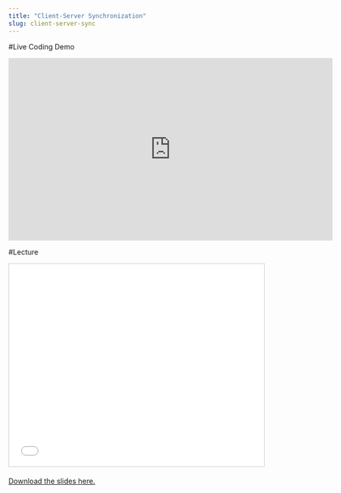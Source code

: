 ```yaml
---
title: "Client-Server Synchronization"
slug: client-server-sync
---
```


#Live Coding Demo

<iframe width="640" height="360" src="https://www.youtube.com/embed/7-ZkvXLAhwc" frameborder="0" allowfullscreen></iframe>

#Lecture

<iframe src="//www.slideshare.net/slideshow/embed_code/key/4OqTmdGuzgatJc" width="100%" height="400" frameborder="0" marginwidth="0" marginheight="0" scrolling="no" style="border:1px solid #CCC; border-width:1px; margin-bottom:5px; max-width: 100%;" allowfullscreen> </iframe>

[Download the slides here.](https://s3.amazonaws.com/mgwu-misc/MS-17/Slides/Client-Server-Sync.pdf)